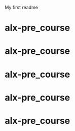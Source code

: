 My first readme
# alx-pre_course
# alx-pre_course
# alx-pre_course
# alx-pre_course
# alx-pre_course
